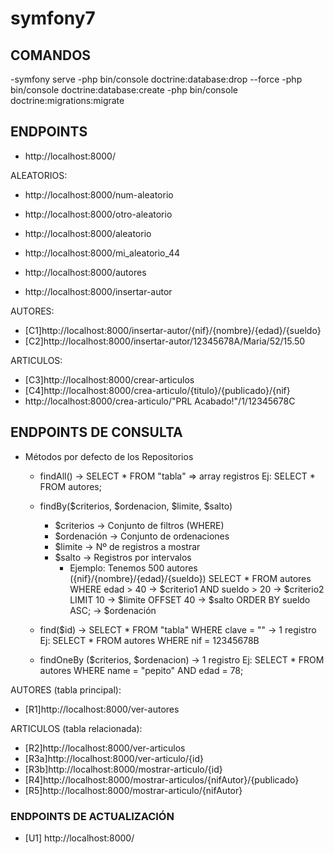 <!-- README.md  -->
# symfony7  

## COMANDOS
-symfony serve
-php bin/console doctrine:database:drop --force
-php bin/console doctrine:database:create
-php bin/console doctrine:migrations:migrate

## ENDPOINTS
- http://localhost:8000/
  
ALEATORIOS:
- http://localhost:8000/num-aleatorio       
- http://localhost:8000/otro-aleatorio
- http://localhost:8000/aleatorio
- http://localhost:8000/mi_aleatorio_44
  
- http://localhost:8000/autores
- http://localhost:8000/insertar-autor
  
AUTORES:
- [C1]http://localhost:8000/insertar-autor/{nif}/{nombre}/{edad}/{sueldo}
- [C2]http://localhost:8000/insertar-autor/12345678A/Maria/52/15.50

ARTICULOS:
- [C3]http://localhost:8000/crear-articulos
- [C4]http://localhost:8000/crea-articulo/{titulo}/{publicado}/{nif}
- http://localhost:8000/crea-articulo/"PRL Acabado!"/1/12345678C

## ENDPOINTS DE CONSULTA

- Métodos por defecto de los Repositorios
  - findAll() -> SELECT * FROM "tabla" => array registros
    Ej: SELECT * FROM autores;

  - findBy($criterios, $ordenacion, $limite, $salto)
    - $criterios -> Conjunto de filtros (WHERE)
    - $ordenación -> Conjunto de ordenaciones
    - $limite -> Nº de registros a mostrar
    - $salto -> Registros por intervalos
      - Ejemplo: Tenemos 500 autores 
  ({nif}/{nombre}/{edad}/{sueldo})
  SELECT * FROM autores
  WHERE edad > 40      -> $criterio1
  AND sueldo > 20      -> $criterio2
  LIMIT 10             -> $limite
  OFFSET 40            -> $salto
  ORDER BY sueldo ASC; -> $ordenación
        
  - find($id) -> SELECT * FROM "tabla" WHERE clave = "" -> 1 registro
    Ej: SELECT * FROM autores WHERE nif = 12345678B

  - findOneBy ($criterios, $ordenacion) -> 1 registro
    Ej: SELECT * FROM autores
    WHERE name = "pepito"
    AND edad = 78;

AUTORES (tabla principal):
- [R1]http://localhost:8000/ver-autores

ARTICULOS (tabla relacionada):

- [R2]http://localhost:8000/ver-articulos
- [R3a]http://localhost:8000/ver-articulo/{id}
- [R3b]http://localhost:8000/mostrar-articulo/{id}
- [R4]http://localhost:8000/mostrar-articulos/{nifAutor}/{publicado}
- [R5]http://localhost:8000/mostrar-articulo/{nifAutor}

### ENDPOINTS DE ACTUALIZACIÓN

- [U1] http://localhost:8000/
